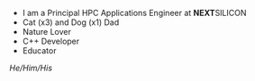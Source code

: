 - I am a Principal HPC Applications Engineer at <span><strong>NEXT</strong>SILICON</span>
- Cat (x3) and Dog (x1) Dad
- Nature Lover
- C++ Developer
- Educator

<em>He/Him/His</em>
